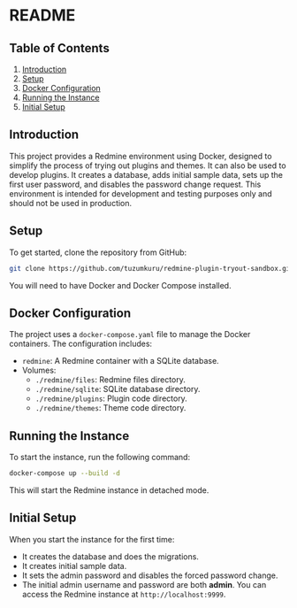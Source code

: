 # README

## Table of Contents

1. [Introduction](#introduction)
2. [Setup](#setup)
3. [Docker Configuration](#docker-configuration)
4. [Running the Instance](#running-the-instance)
5. [Initial Setup](#initial-setup)

## Introduction
This project provides a Redmine environment using Docker, designed to simplify the process of trying out plugins and themes. It can also be used to develop plugins. It creates a database, adds initial sample data, sets up the first user password, and disables the password change request. This environment is intended for development and testing purposes only and should not be used in production.

## Setup
To get started, clone the repository from GitHub:
```bash
git clone https://github.com/tuzumkuru/redmine-plugin-tryout-sandbox.git
```
You will need to have Docker and Docker Compose installed.

## Docker Configuration
The project uses a `docker-compose.yaml` file to manage the Docker containers. The configuration includes:

* `redmine`: A Redmine container with a SQLite database.
* Volumes:
	+ `./redmine/files`: Redmine files directory.
	+ `./redmine/sqlite`: SQLite database directory.
	+ `./redmine/plugins`: Plugin code directory.
	+ `./redmine/themes`: Theme code directory.

## Running the Instance
To start the instance, run the following command:
```bash
docker-compose up --build -d
```
This will start the Redmine instance in detached mode.

## Initial Setup
When you start the instance for the first time:
* It creates the database and does the migrations.
* It creates initial sample data.
* It sets the admin password and disables the forced password change.
* The initial admin username and password are both **admin**. You can access the Redmine instance at `http://localhost:9999`.